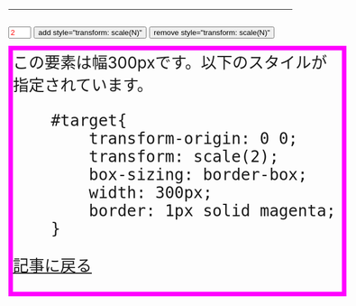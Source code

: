 <style>
html,body{
    margin:0;
}
body{
    padding: 15px;
    background: url(bg50px.gif) repeat 15px 15px;
}
#ctrl{
    height: 50px;
    font-size: 18px;
    line-height: 50px;
}
#zoomVal{
    width: 3em;
    color: red;
}
#target{
    transform-origin: 0 0;
    transform: scale(2);
    box-sizing: border-box;
    width: 300px;
    border: 4px solid magenta;
}
</style>
<script>
function addScale(){
    var tar = document.getElementById('target');
    var val = document.getElementById('zoomVal').value;
    tar.style.transform = 'scale('+val+')';
}

function removeScale(){
    var tar = document.getElementById('target');
    tar.style.transform = '';
}
</script>

---

<div id="ctrl">
    <input type="number" id="zoomVal" value="2">
    <button onclick="addScale();">add style="transform: scale(N)"</button>
    <button onclick="removeScale();">remove style="transform: scale(N)"</button>
</div>
<div id="target">
    <div>この要素は幅300pxです。以下のスタイルが指定されています。</div>
    <xmp>    #target{
        transform-origin: 0 0;
        transform: scale(2);
        box-sizing: border-box;
        width: 300px;
        border: 1px solid magenta;
    }</xmp>
    <p><a href="http://dskd.jp/archives/50.html">記事に戻る</a></p>
</div>